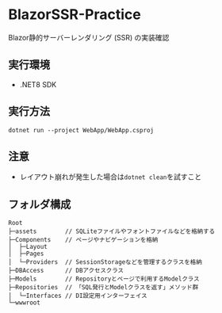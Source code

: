 # BlazorSSR-Practice
Blazor静的サーバーレンダリング (SSR) の実装確認

## 実行環境
* .NET8 SDK

## 実行方法
```dotnet run --project WebApp/WebApp.csproj```

## 注意
* レイアウト崩れが発生した場合は```dotnet clean```を試すこと

## フォルダ構成
```
Root
├─assets        // SQLiteファイルやフォントファイルなどを格納する
├─Components    // ページやナビゲーションを格納
│  ├─Layout
│  ├─Pages
│  └─Providers  // SessionStorageなどを管理するクラスを格納
├─DBAccess      // DBアクセスクラス
├─Models        // Repositoryとページで利用するModelクラス
├─Repositories  // 「SQL発行とModelクラスを返す」メソッド群
│  └─Interfaces // DI設定用インターフェイス
└─wwwroot
```

